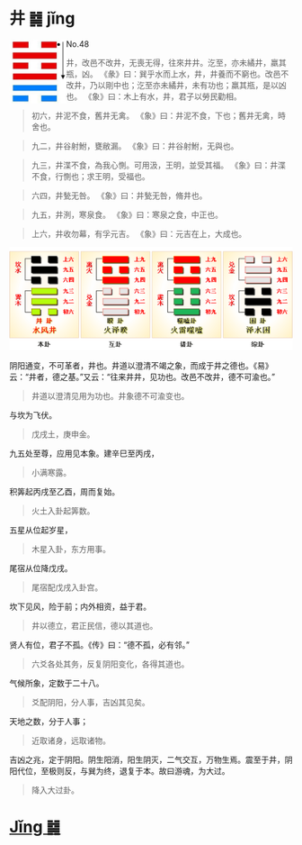 # 井 ䷯ jǐng

<img src="shapes/48.10.png" width="101" alt="井" align="left">

- No.48

> 井，改邑不改井，无喪无得，往來井井。汔至，亦未繘井，羸其瓶，凶。
>《彖》曰：巽乎水而上水，井，井養而不窮也。改邑不改井，乃以剛中也；汔至亦未繘井，未有功也；羸其瓶，是以凶也。
>《象》曰：木上有水，井，君子以勞民勸相。

> 初六，井泥不食，舊井无禽。
>《象》曰：井泥不食，下也；舊井无禽，時舍也。

> 九二，井谷射鮒，甕敝漏。
>《象》曰：井谷射鮒，无與也。

> 九三，井渫不食，為我心惻。可用汲，王明，並受其福。
>《象》曰：井渫不食，行惻也；求王明，受福也。

> 六四，井甃无咎。
>《象》曰：井甃无咎，脩井也。

> 九五，井洌，寒泉食。
>《象》曰：寒泉之食，中正也。

> 上六，井收勿幕，有孚元吉。
>《象》曰：元吉在上，大成也。

<img src="shapes/48.11.png">

阴阳通变，不可革者，井也。井道以澄清不竭之象，而成于井之德也。《易》云：“井者，德之基。”又云：“往来井井，见功也。改邑不改井，德不可渝也。”
> 井道以澄清见用为功也。井象德不可渝变也。

与坎为飞伏。
> 戊戌土，庚申金。

九五处至尊，应用见本象。建辛巳至丙戌，
> 小满寒露。

积筭起丙戌至乙酉，周而复始。
> 火土入卦起筭数。

五星从位起岁星，
> 木星入卦，东方用事。

尾宿从位降戊戌。
> 尾宿配戊戌入卦宫。

坎下见风，险于前；内外相资，益于君。
> 井以德立，君正民信，德以其道也。

贤人有位，君子不孤。《传》曰：“德不孤，必有邻。”
> 六爻各处其务，反复阴阳变化，各得其道也。

气候所象，定数于二十八。
> 爻配阴阳，分人事，吉凶其见矣。

天地之数，分于人事；
> 近取诸身，远取诸物。

吉凶之兆，定于阴阳。阴生阳消，阳生阴灭，二气交互，万物生焉。震至于井，阴阳代位，至极则反，与巽为终，退复于本。故曰游魂，为大过。
> 降入大过卦。

# [Jǐng ䷯](e4ba95jing.md)
